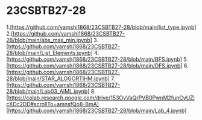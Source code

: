 # 23CSBTB27-28
1.[https://github.com/vamshi1868/23CSBTB27-28/blob/main/list_type.ipynb]
2.[https://github.com/vamshi1868/23CSBTB27-28/blob/main/abs_max_min.ipynb]
3.[https://github.com/vamshi1868/23CSBTB27-28/blob/main/List_Elements.ipynb]
4.[https://github.com/vamshi1868/23CSBTB27-28/blob/main/BFS.ipynb]
5.[https://github.com/vamshi1868/23CSBTB27-28/blob/main/DFS.ipynb]
6.[https://github.com/vamshi1868/23CSBTB27-28/blob/main/STAR_ALOGORTIHM.ipynb]
7.[https://github.com/vamshi1868/23CSBTB27-28/blob/main/Lab03_AIML.ipynb]
8.[https://colab.research.google.com/drive/153OvVaQrPVB0PwnM2funCvUZlcXDc2DD#scrollTo=amnsfQo8-BmA]
[https://github.com/vamshi1868/23CSBTB27-28/blob/main/Lab_4.ipynb]

